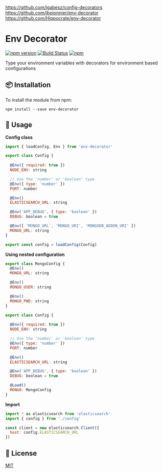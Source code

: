 https://github.com/igabesz/config-decorators
https://github.com/jbpionnier/env-decorator
https://github.com/Hippocrate/env-decorator

# Env Decorator

[![npm version](https://badge.fury.io/js/env-decorator.svg)](https://badge.fury.io/js/env-decorator)
[![Build Status](https://travis-ci.org/jbpionnier/env-decorator.svg?branch=master)](https://travis-ci.org/jbpionnier/env-decorator)
[![npm](https://img.shields.io/npm/dm/env-decorator.svg)](https://npm-stat.com/charts.html?package=env-decorator)

Type your environment variables with decorators for environment based configurations

## :package: Installation

To install the module from npm:

```
npm install --save env-decorator
```

## :blue_book: Usage

**Config class**

```js
import { loadConfig, Env } from 'env-decorator'

export class Config {
	
  @Env({ required: true })
  NODE_ENV: string

  // Use the 'number' or 'boolean' type
  @Env({ type: 'number' })
  PORT: number

  @Env()
  ELASTICSEARCH_URL: string

  @Env('APP_DEBUG', { type: 'boolean' })
  DEBUG: boolean = true

  @Env([ 'MONGO_URL', 'MONGO_URI', 'MONGODB_ADDON_URI' ])
  MONGO_URL: string
}

export const config = loadConfig(Config)
```

**Using nested configuration**
```js
export class MongoConfig {
  @Env()
  MONGO_URL: string

  @Env()
  MONGO_USER: string

  @Env()
  MONGO_PWD: string
}

export class Config {
	
  @Env({ required: true })
  NODE_ENV: string

  // Use the 'number' or 'boolean' type
  @Env({ type: 'number' })
  PORT: number

  @Env()
  ELASTICSEARCH_URL: string

  @Env('APP_DEBUG', { type: 'boolean' })
  DEBUG: boolean = true

  @Load()
  MONGO: MongoConfig
}

```

**Import**

```js
import * as elasticsearch from 'elasticsearch'
import { config } from './config'

const client = new elasticsearch.Client({
  host: config.ELASTICSEARCH_URL
})
```

## :memo: License

[MIT](http://opensource.org/licenses/MIT)
